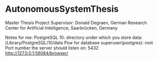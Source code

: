 # AutonomousSystemThesis
Master Thesis Project
Supervisor: Donald Degraen, German Research Center for Artificial Intelligence, Saarbrücken, Germany


Notes for me: PostgreSQL 10:
directory under which you store data: /Library/PostgreSQL/10/data
Psw for database superuser(postgres): root
Port number the server should listen on: 5432
http://127.0.0.1:56084/browser/
